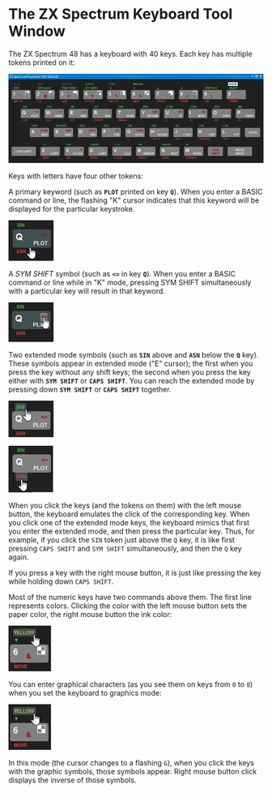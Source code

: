 # The ZX Spectrum Keyboard Tool Window

The ZX Spectrum 48 has a keyboard with 40 keys. Each key has multiple tokens printed on it:

![Keyboard](./Figures/Keyboard/Keyboard.png)

Keys with letters have four other tokens:

A primary keyword (such as __`PLOT`__ printed on key __`Q`__). When you enter a BASIC command or line, the flashing "K"
cursor indicates that this keyword will be displayed for the particular keystroke.

![Main key](./Figures/Keyboard/MainKey.png)

A *SYM SHIFT* symbol (such as __`<=`__ in key __`Q`__). When you enter a BASIC command or line while in "K" mode,
pressing SYM SHIFT simultaneously with a particular key will result in that keyword.

![Main key](./Figures/Keyboard/SymbolShiftKey.png)

Two extended mode symbols (such as __`SIN`__ above and __`ASN`__ below the __`Q`__ key). These symbols
appear in extended mode ("E" cursor); the first when you press the key without any shift keys; the second
when you press the key either with __`SYM SHIFT`__ or __`CAPS SHIFT`__. You can reach the extended mode by 
pressing down __`SYM SHIFT`__ or __`CAPS SHIFT`__ together.

![Extended key](./Figures/Keyboard/ExtendedKey.png) 

![Extended shift key](./Figures/Keyboard/ExtendedShiftKey.png)

When you click the keys (and the tokens on them) with the left mouse button, the keyboard emulates the click
of the corresponding key. When you click one of the extended mode keys, the keyboard mimics that first you enter
the extended mode, and then press the particular key. Thus, for example, if you click the `SIN` token just above the 
`Q` key, it is like first pressing `CAPS SHIFT` and `SYM SHIFT` simultaneously, and then the `Q` key again.

If you press a key with the right mouse button, it is just like pressing the key while holding down `CAPS SHIFT`.

Most of the numeric keys have two commands above them. The first line represents colors. Clicking the color with the
left mouse button sets the paper color, the right mouse button the ink color:

![Numeric key](./Figures/Keyboard/NumericKey.png)

You can enter graphical characters (as you see them on keys from `0` to `8`) when you set the keyboard to graphics mode:

![Graphics key](./Figures/Keyboard/NumericKey.png)

In this mode (the cursor changes to a flashing `G`), when you click the keys with the graphic symbols, those symbols
appear. Right mouse button click displays the inverse of those symbols.




